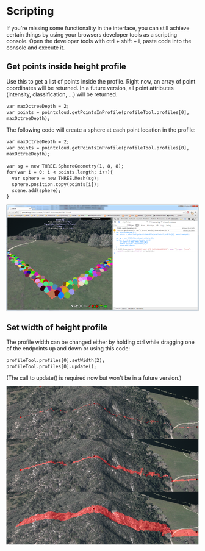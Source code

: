 
# Scripting

If you're missing some functionality in the interface, you can still achieve certain things by using your browsers developer tools as a scripting console. Open the developer tools with ctrl + shift + i, paste code into the console and execute it.

## Get points inside height profile

Use this to get a list of points inside the profile.
Right now, an array of point coordinates will be returned.
In a future version, all point attributes (intensity, classification, ...)
will be returned.

```
var maxOctreeDepth = 2;
var points = pointcloud.getPointsInProfile(profileTool.profiles[0], maxOctreeDepth);
```

The following code will create a sphere at each point location in the profile:

```
var maxOctreeDepth = 2;
var points = pointcloud.getPointsInProfile(profileTool.profiles[0], maxOctreeDepth);

var sg = new THREE.SphereGeometry(1, 8, 8);
for(var i = 0; i < points.length; i++){
  var sphere = new THREE.Mesh(sg);
  sphere.position.copy(points[i]);
  scene.add(sphere);
}
```

![](./images/scripting_profile_spheres.png)

## Set width of height profile

The profile width can be changed either by holding ctrl while dragging one of the
endpoints up and down or using this code:

```
profileTool.profiles[0].setWidth(2);
profileTool.profiles[0].update();
```

(The call to update() is required now but won't be in a future version.)

![](./images/scripting_profile_width.png)
